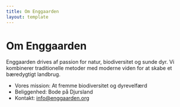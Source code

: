 ```yaml
---
title: Om Enggaarden
layout: template
---
```


# Om Enggaarden

Enggaarden drives af passion for natur, biodiversitet og sunde dyr. Vi kombinerer traditionelle metoder med moderne viden for at skabe et bæredygtigt landbrug.

- Vores mission: At fremme biodiversitet og dyrevelfærd
- Beliggenhed: Bode på Djursland
- Kontakt: info@enggaarden.org
